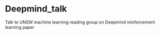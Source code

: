 # Deepmind_talk
Talk to UNSW machine learning reading group on Deepmind reinforcement learning paper
